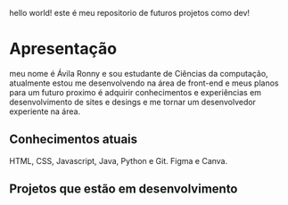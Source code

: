 hello world! este é meu repositorio de futuros projetos como dev!

# Apresentação

meu nome é Ávila Ronny e sou estudante de Ciências da computação, atualmente estou me desenvolvendo na área de front-end e meus planos para um futuro proximo é adquirir conhecimentos e experiências em desenvolvimento de sites e desings e me tornar um desenvolvedor experiente na área.

## Conhecimentos atuais

HTML, CSS, Javascript, Java, Python e Git.
Figma e Canva.

## Projetos que estão em desenvolvimento 
